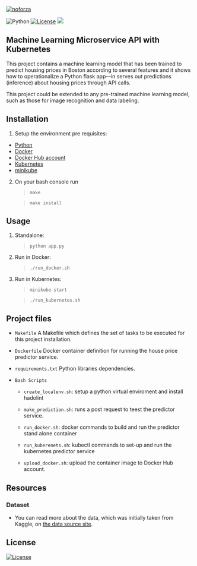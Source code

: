 [![noforza](https://circleci.com/gh/nforoza/microservices-kubernetes.svg?style=svg)](https://github.com/nforoza/microservices-kubernetes)

![Python](https://img.shields.io/badge/python-v3.7+-blue.svg)
[![License](https://img.shields.io/badge/license-MIT-blue.svg)](https://opensource.org/licenses/MIT)
![](https://img.shields.io/badge/OS-Linux%20%7CmacOS-blue)

## Machine Learning Microservice API with Kubernetes

This project contains a machine learning model that has been trained to predict housing prices in Boston according to several features and it shows how to operationalize a Python flask app—in serves out predictions (inference) about housing prices through API calls. 

This project could be extended to any pre-trained machine learning model, such as those for image recognition and data labeling.

## Installation
1. Setup the environment pre requisites:

* [Python](https://www.python.org/)
* [Docker](https://docs.docker.com/)
* [Docker Hub account](https://hub.docker.com/)
* [Kubernetes](https://kubernetes.io/docs/tasks/tools/)
* [minikube](https://minikube.sigs.k8s.io/docs/start/)

2. On your bash console run
    >`make`

    >`make install`
## Usage

1. Standalone:  
    >`python app.py`
2. Run in Docker:  
    >`./run_docker.sh`
3. Run in Kubernetes:
    >`minikube start`  
    
    >`./run_kubernetes.sh`
## Project files

* `Makefile`
A Makefile which defines the set of tasks to be executed for this project installation.

* `Dockerfile`
Docker container definition for running the house price predictor service.

* `requirements.txt` Python libraries dependencies.

* `Bash Scripts`
    - `create_localenv.sh`: setup a python virtual enviroment and install hadolint

    - `make_prediction.sh`: runs a post request to teest the predictor service.
    - `run_docker.sh`: docker commands to build and run the predictor stand alone container
    - `run_kuberenets.sh`: kubectl commands to set-up and run the kubernetes predictor service
    - `upload_docker.sh`: upload the container image to Docker Hub account.

## Resources
### Dataset
* You can read more about the data, which was initially taken from Kaggle, on [the data source site](https://www.kaggle.com/c/boston-housing).
## License

[![License](https://img.shields.io/badge/license-MIT-blue.svg)](https://opensource.org/licenses/MIT)